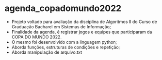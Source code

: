 # agenda_copadomundo2022
- Projeto voltado para avaliação da disciplina de Algoritmos II do Curso de Graduação Bacharel em Sistemas de Informação; 
- Finalidade da agenda, é registrar jogos e equipes que participaram da COPA DO MUNDO 2022.
- O mesmo foi desenvolvido com a linguagem python;
- Aborda funções, estruturas de condições e repetição;
- Aborda manipulação de arquivo.txt
